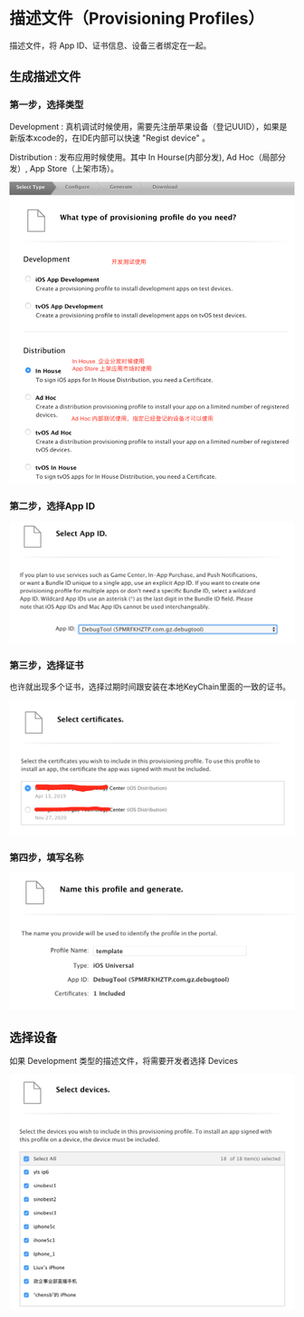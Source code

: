 # 描述文件（Provisioning Profiles）

描述文件，将 App ID、证书信息、设备三者绑定在一起。

## 生成描述文件

### 第一步，选择类型
Development : 真机调试时候使用，需要先注册苹果设备（登记UUID），如果是新版本xcode的，在IDE内部可以快速 "Regist device" 。

Distribution : 发布应用时候使用。其中 In Hourse(内部分发), Ad Hoc（局部分发）, App Store（上架市场）。

![](./assets/p_1.png)


### 第二步，选择App ID

![](./assets/p_2.png)

### 第三步，选择证书

也许就出现多个证书，选择过期时间跟安装在本地KeyChain里面的一致的证书。

![](./assets/p_3.png)

### 第四步，填写名称

![](./assets/p_4.png)

## 选择设备

如果 Development 类型的描述文件，将需要开发者选择 Devices

![](./assets/p_5.png)